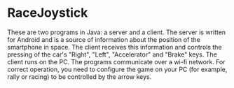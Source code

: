 # RaceJoystick
  These are two programs in Java: a server and a client. The server is written for Android and is a source of information about the position of the smartphone in space. The client receives this information and controls the pressing of the car's "Right", "Left", "Accelerator" and "Brake" keys.
The client runs on the PC. The programs communicate over a wi-fi network. 
For correct operation, you need to configure the game on your PC (for example, rally or racing) to be controlled by the arrow keys.
